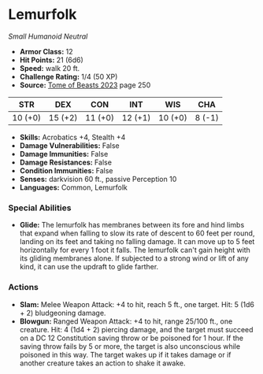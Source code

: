 # Lemurfolk

*Small* *Humanoid* *Neutral*

- **Armor Class:** 12
- **Hit Points:** 21 (6d6)
- **Speed:** walk 20 ft.
- **Challenge Rating:** 1/4 (50 XP)
- **Source:** [Tome of Beasts 2023](https://koboldpress.com/kpstore/product/tome-of-beasts-1-2023-edition/) page 250

| STR | DEX | CON | INT | WIS | CHA |
| --- | --- | --- | --- | --- | --- |
| 10 (+0) | 15 (+2) | 11 (+0) | 12 (+1) | 10 (+0) | 8 (-1) |

- **Skills:** Acrobatics +4, Stealth +4
- **Damage Vulnerabilities:** False
- **Damage Immunities:** False
- **Damage Resistances:** False
- **Condition Immunities:** False
- **Senses:** darkvision 60 ft., passive Perception 10
- **Languages:** Common, Lemurfolk

### Special Abilities

- **Glide:** The lemurfolk has membranes between its fore and hind limbs that expand when falling to slow its rate of descent to 60 feet per round, landing on its feet and taking no falling damage. It can move up to 5 feet horizontally for every 1 foot it falls. The lemurfolk can't gain height with its gliding membranes alone. If subjected to a strong wind or lift of any kind, it can use the updraft to glide farther.

### Actions

- **Slam:** Melee Weapon Attack: +4 to hit, reach 5 ft., one target. Hit: 5 (1d6 + 2) bludgeoning damage.
- **Blowgun:** Ranged Weapon Attack: +4 to hit, range 25/100 ft., one creature. Hit: 4 (1d4 + 2) piercing damage, and the target must succeed on a DC 12 Constitution saving throw or be poisoned for 1 hour. If the saving throw fails by 5 or more, the target is also unconscious while poisoned in this way. The target wakes up if it takes damage or if another creature takes an action to shake it awake.
